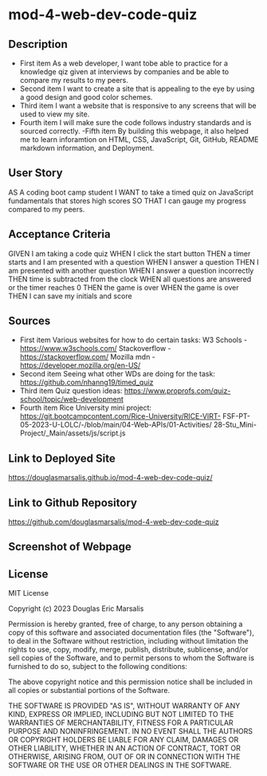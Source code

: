 # mod-4-web-dev-code-quiz

## Description 

- First item As a web developer, I want tobe able to practice for a knowledge qiz given at interviews by companies and be able to compare my results to my peers.
- Second item I want to create a site that is appealing to the eye by using a good design and good color schemes.
- Third item I want a website that is responsive to any screens that will be used to view my site.
- Fourth item I will make sure the code follows industry standards and is sourced correctly.
-Fifth item By building this webpage, it also helped me to learn inforamtion on HTML, CSS, JavaScript, Git, GitHub, README markdown information, and Deployment.

## User Story 

AS A coding boot camp student
I WANT to take a timed quiz on JavaScript fundamentals that stores high scores
SO THAT I can gauge my progress compared to my peers.

## Acceptance Criteria

GIVEN I am taking a code quiz
WHEN I click the start button
THEN a timer starts and I am presented with a question
WHEN I answer a question
THEN I am presented with another question
WHEN I answer a question incorrectly
THEN time is subtracted from the clock
WHEN all questions are answered or the timer reaches 0
THEN the game is over
WHEN the game is over
THEN I can save my initials and score

## Sources
- First item Various websites for how to do certain tasks: 
            W3 Schools - https://www.w3schools.com/ 
            Stackoverflow - https://stackoverflow.com/
            Mozilla mdn - https://developer.mozilla.org/en-US/ 
- Second item Seeing what other WDs are doing for the task:
            https://github.com/nhanng19/timed_quiz
- Third item Quiz question ideas:
            https://www.proprofs.com/quiz-school/topic/web-development
- Fourth item Rice University mini project:
            https://git.bootcampcontent.com/Rice-University/RICE-VIRT-
            FSF-PT-05-2023-U-LOLC/-/blob/main/04-Web-APIs/01-Activities/
            28-Stu_Mini-Project/_Main/assets/js/script.js           

## Link to Deployed Site

https://douglasmarsalis.github.io/mod-4-web-dev-code-quiz/

## Link to Github Repository

https://github.com/douglasmarsalis/mod-4-web-dev-code-quiz

## Screenshot of Webpage



## License

MIT License

Copyright (c) 2023 Douglas Eric Marsalis

Permission is hereby granted, free of charge, to any person obtaining a copy of this software and associated documentation files (the "Software"), to deal in the Software without restriction, including without limitation the rights to use, copy, modify, merge, publish, distribute, sublicense, and/or sell copies of the Software, and to permit persons to whom the Software is furnished to do so, subject to the following conditions:

The above copyright notice and this permission notice shall be included in all copies or substantial portions of the Software.

THE SOFTWARE IS PROVIDED "AS IS", WITHOUT WARRANTY OF ANY KIND, EXPRESS OR IMPLIED, INCLUDING BUT NOT LIMITED TO THE WARRANTIES OF MERCHANTABILITY, FITNESS FOR A PARTICULAR PURPOSE AND NONINFRINGEMENT. IN NO EVENT SHALL THE AUTHORS OR COPYRIGHT HOLDERS BE LIABLE FOR ANY CLAIM, DAMAGES OR OTHER LIABILITY, WHETHER IN AN ACTION OF CONTRACT, TORT OR OTHERWISE, ARISING FROM, OUT OF OR IN CONNECTION WITH THE SOFTWARE OR THE USE OR OTHER DEALINGS IN THE SOFTWARE.
